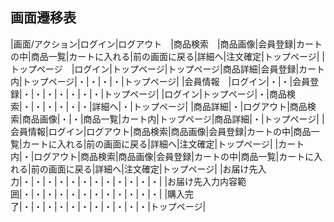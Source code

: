 ## 画面遷移表
|画面/アクション|ログイン|ログアウト　|商品検索　|商品画像|会員登録|カートの中|商品一覧|カートに入れる|前の画面に戻る|詳細へ|注文確定|トップページ|
|トップページ　|ログイン|トップページ|トップページ|商品詳細|会員登録|カート内|トップページ|・|・|・|・|トップページ|
|会員情報　|ログイン|・|・|会員登録|・|・|・|・|・|・|・|トップページ|
|ログイン|トップページ|・|商品検索|・|・|・|・|・|・|詳細へ|・|トップページ|
|商品詳細|・|ログアウト|商品検索|商品画像|・|・|商品一覧|カート内|トップページ|商品詳細|・|トップページ|
|会員情報|ログイン|ログアウト|商品検索|商品画像|会員登録|カートの中|商品一覧|カートに入れる|前の画面に戻る|詳細へ|注文確定|トップページ|
|カート内|・|ログアウト|商品検索|商品画像|会員登録|カートの中|商品一覧|カートに入れる|前の画面に戻る|詳細へ|注文確定|トップページ|
|お届け先入力|・|・|・|・|・|・|・|・|・|・|・|・|
|お届け先入力内容範囲|・|・|・|・|・|・|・|・|・|・|・|・|
|購入完了|・|・|・|・|・|・|・|・|・|・|・|トップページ|
